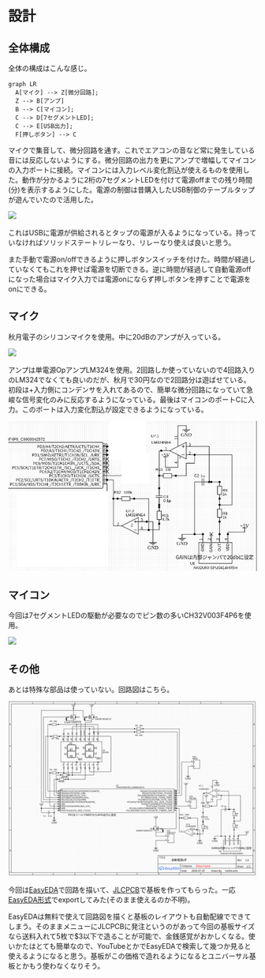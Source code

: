 # 設計

## 全体構成

全体の構成はこんな感じ。

``` mermaid
graph LR
  A[マイク] --> Z[微分回路];
  Z --> B[アンプ]
  B --> C[マイコン];
  C --> D[7セグメントLED];
  C --> E[USB出力];
  F[押しボタン] --> C
```

マイクで集音して、微分回路を通す。これでエアコンの音など常に発生している音には反応しないようにする。微分回路の出力を更にアンプで増幅してマイコンの入力ポートに接続。マイコンには入力レベル変化割込が使えるものを使用した。動作が分かるように2桁の7セグメントLEDを付けて電源offまでの残り時間(分)を表示するようにした。電源の制御は昔購入したUSB制御のテーブルタップが遊んでいたので活用した。

<a href='https://amzn.to/3AvmmUU'><img src='https://m.media-amazon.com/images/I/51u0HuNQ9cL._AC_SY450_.jpg'></a>

これはUSBに電源が供給されるとタップの電源が入るようになっている。持っていなければソリッドステートリレーなり、リレーなり使えば良いと思う。

また手動で電源on/offできるように押しボタンスイッチを付けた。時間が経過していなくてもこれを押せば電源を切断できる。逆に時間が経過して自動電源offになった場合はマイク入力では電源onにならず押しボタンを押すことで電源をonにできる。

## マイク

秋月電子のシリコンマイクを使用。中に20dBのアンプが入っている。

<a href='https://akizukidenshi.com/catalog/g/g108940/'><img src='https://akizukidenshi.com/img/goods/L/108940.jpg'></a>

アンプは単電源OpアンプLM324を使用。2回路しか使っていないので4回路入りのLM324でなくても良いのだが、秋月で30円なので2回路分は遊ばせている。初段は+入力側にコンデンサを入れてあるので、簡単な微分回路になっていて急峻な信号変化のみに反応するようになっている。最後はマイコンのポートCに入力。このポートは入力変化割込が設定できるようになっている。

![アンプ](./amp.png)

## マイコン

今回は7セグメントLEDの駆動が必要なのでピン数の多いCH32V003F4P6を使用。

<a href='https://akizukidenshi.com/catalog/g/g118061/'><img width='200px' src='https://akizukidenshi.com/img/goods/L/118061.jpg'></a>

## その他

あとは特殊な部品は使っていない。回路図はこちら。

![全体回路図](./all.png)

今回は[EasyEDA](https://easyeda.com)で回路を描いて、[JLCPCB](https://jlcpcb.com)で基板を作ってもらった。一応[EasyEDA形式](SCH_Auto-power-off_2024-08-13.json)でexportしてみた(そのまま使えるのか不明)。

EasyEDAは無料で使えて回路図を描くと基板のレイアウトも自動配線でできてしまう。そのままメニューにJLCPCBに発注というのがあって今回の基板サイズなら送料入れて5枚で$3以下で造ることが可能で、金銭感覚がおかしくなる。使いかたはとても簡単なので、YouTubeとかでEasyEDAで検索して幾つか見ると使えるようになると思う。基板がこの価格で造れるようになるとユニバーサル基板とかもう使わなくなりそう。


